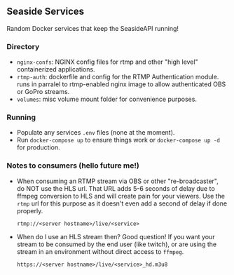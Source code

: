 ## Seaside Services

Random Docker services that keep the SeasideAPI running!

### Directory
- `nginx-confs`: NGINX config files for rtmp and other "high level" containerized applications.
- `rtmp-auth`: dockerfile and config for the RTMP Authentication module. runs in parralel to rtmp-enabled nginx image to allow authenticated OBS or GoPro streams.
- `volumes`: misc volume mount folder for convenience purposes.

### Running
- Populate any services `.env` files (none at the moment).
- Run `docker-compose up` to ensure things work or `docker-compose up -d` for production.

### Notes to consumers (hello future me!)
- When consuming an RTMP stream via OBS or other "re-broadcaster", do NOT use the HLS url. That URL adds 5-6 seconds of delay due to ffmpeg conversion to HLS and will create pain for your viewers. Use the `rtmp` url for this purpose as it doesn't even add a second of delay if done properly.
    ```shell
    rtmp://<server hostname>/live/<service>
    ```
- When do I use an HLS stream then? Good question! If you want your stream to be consumed by the end user (like twitch), or are using the stream in an environment without direct access to `ffmpeg`.
    ```shell
    https://<server hostname>/live/<service>_hd.m3u8
    ```
